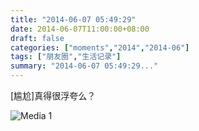 ```yaml
---
title: "2014-06-07 05:49:29"
date: 2014-06-07T11:00:00+08:00
draft: false
categories: ["moments","2014","2014-06"]
tags: ["朋友圈","生活记录"]
summary: "2014-06-07 05:49:29..."
---
```


[尴尬]真得很浮夸么？

![Media 1](/Moments/photos/2014-06-07/201406070549290.jpg)

